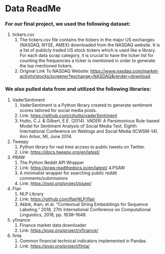 # Data ReadMe

### For our final project, we used the following dataset:
1. tickers.csv 
    1. The tickers.csv file contains the tickers in the major US exchanges (NASDAQ, NYSE, AMEX) downloaded from the NASDAQ website. It is a  list of publicly traded US stock tickers which is used like a library. For each data scrap category, it is crucial to have the ticker list for counting the frequencies a ticker is mentioned in order to generate the top mentioned tickers. 
    2. Original Link To NASDAQ Website: https://www.nasdaq.com/market-activity/stocks/screener?exchange=NASDAQ&render=download

### We also pulled data from and utilized the following libraries:
1. VaderSentiment
    1. VaderSentiment is a Python library created to generate sentiment scores tailored for social media posts.
    2. Link: https://github.com/cjhutto/vaderSentiment
    3. Hutto, C.J. & Gilbert, E.E. (2014). VADER: A Parsimonious Rule-based Model for Sentiment Analysis of Social Media Text. Eighth International Conference on Weblogs and Social Media (ICWSM-14). Ann Arbor, MI, June 2014.
2. Tweepy
    1. Python library for real time access to public tweets on Twitter.
    2. Link: https://docs.tweepy.org/en/latest/
3. PRAW
    1. The Python Reddit API Wrapper
    2. Link: https://praw.readthedocs.io/en/latest/ 
4.PSAW
    1. A minimalist wrapper for searching public reddit comments/submissions  
    2. Link: https://pypi.org/project/psaw/
3. Flair
    1. NLP Library
    2. Link: https://github.com/flairNLP/flair
    3. Akbik, Alan, et al. “Contextual String Embeddings for Sequence Labeling.” 2018, 27th International Conference on Computational Linguistics, 2018, pp. 1638–1649. 
4.  yfinance
    1.  Finance market data downloader
    2.  Link: https://pypi.org/project/yfinance/
5.  finta
    1.  Common financial technical indicators implemented in Pandas.
    2.  Link: https://pypi.org/project/finta/
